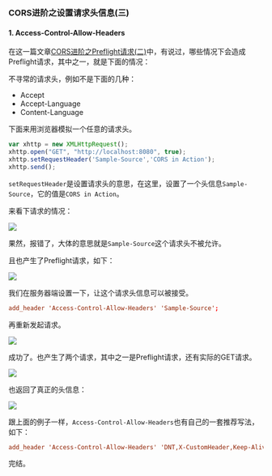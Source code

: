 ### CORS进阶之设置请求头信息(三)

#### 1. Access-Control-Allow-Headers

在这一篇文章[CORS进阶之Preflight请求(二)](http://www.rails365.net/articles/cors-jin-jie-zhi-preflight-qing-qiu-er)中，有说过，哪些情况下会造成Preflight请求，其中之一，就是下面的情况：

不寻常的请求头，例如不是下面的几种：

* Accept
* Accept-Language
* Content-Language

下面来用浏览器模拟一个任意的请求头。

``` javascript
var xhttp = new XMLHttpRequest();
xhttp.open("GET", "http://localhost:8080", true);
xhttp.setRequestHeader('Sample-Source','CORS in Action');
xhttp.send();
```

`setRequestHeader`是设置请求头的意思，在这里，设置了一个头信息`Sample-Source`，它的值是`CORS in Action`。

来看下请求的情况：

![](http://aliyun.rails365.net/uploads/photo/image/114/preview_2016/5405db86c78d4d975fe9950a8ecf5db8.png)

果然，报错了，大体的意思就是`Sample-Source`这个请求头不被允许。

且也产生了Preflight请求，如下：

![](http://aliyun.rails365.net/uploads/photo/image/115/preview_2016/46e77f7762c35421ad703046b6463c1b.png)

我们在服务器端设置一下，让这个请求头信息可以被接受。

``` conf
add_header 'Access-Control-Allow-Headers' 'Sample-Source';
```

再重新发起请求。

![](http://aliyun.rails365.net/uploads/photo/image/116/preview_2016/a716ad93cd7d4372146a15b37d43f28e.png)

成功了。也产生了两个请求，其中之一是Preflight请求，还有实际的GET请求。

![](http://aliyun.rails365.net/uploads/photo/image/117/preview_2016/cd7c0e93680218e28315fe03cfc1bade.png)

也返回了真正的头信息：

![](http://aliyun.rails365.net/uploads/photo/image/118/preview_2016/8b67facc02592f4ac252e4a4691129dc.png)

跟上面的例子一样，`Access-Control-Allow-Headers`也有自己的一套推荐写法，如下：

``` conf
add_header 'Access-Control-Allow-Headers' 'DNT,X-CustomHeader,Keep-Alive,User-Agent,X-Requested-With,If-Modified-Since,Cache-Control,Content-Type,Sample-Source';
```

完结。
